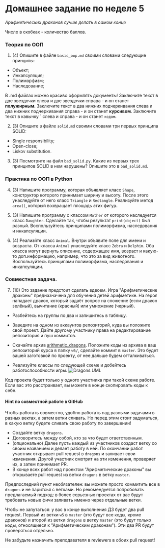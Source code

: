 # Домашнее задание по неделе 5
_Арифметических драконов лучше делать в самом конце_

Число в скобках - количество баллов.
### Теория по ООП
1. (4) Опишите в файле `basic_oop.md` своими словами следующие принципы:
  - Объект;
  - Инкапсуляция;
  - Полиморфизм;
  - Наследование;

В .md файлах можно красиво оформлять документы!
Заключите текст в две звездочки слева и две звездочки справа - и он станет **полужирным**.
Заключите текст в два нижних подчеркивания слева и два нижних подчеркивания справа - и он станет __курсивом__.
Заключите текст в кавычку \` слева и справа - и он станет `кодом`.

2. (3) Опишите в файле `solid.md` своими словами три первых принципа SOLID:
  - Single responsibility;
  - Open-close;
  - Liskov substitution.

3. (3) Посмотрите на файл `bad_solid.py`.
Какие из первых трех принципов SOLID в нем нарушены?
Опишите это в `bad_solid.md`.

### Практика по ООП в Python
4. (3) Напишите программу, которая объявляет класс `Shape`, конструктор которого принимает ширину и высоту.
После этого унаследуйте от него класс `Triangle` и `Rectangle`.
Реализуйте метод `area()`, который возвращает площадь этих фигур.

5. (3) Напишите программу с классом `Mother` от которого наследуется класс `Daughter`.
Сделайте так, чтобы результат `print(object)` был разный.
Воспользуйтесь принципами полиморфизма, наследования и инкапсуляции.

6. (4) Реализйте класс `Animal`. Внутри объявите поле для имени и возраста.
От класса `Animal` унаследуйте класс `Zebra` и `Dolphin`.
Оба класса могут вернуть описание, содержащее имя, возраст и какую-то доп.информацию, например, что это за вид животного.
Воспользуйтесь принципами полиморфизма, наследования и инкапсуляции.

### Совместная задача.
7. (10) Это задание предстоит сделать вдвоем. 
Игра "Арифметические драконы" предназначена для обучения детей арифметике.
На героя нападает дракон, который задаёт вопрос на сложение (если дракон зелёный), вычитание (красный) или умножение (черный).
  - Разбейтесь на группы по два и запишитесь в таблицу.
  - Заведите на одном из аккаунтов репозиторий, куда вы положите свой проект.
Дайте другому участнику права на редактирование репозитория и пуш коммитов.

  - Скачайте архив [arithmetic_dragons](http://cs.mipt.ru/advanced_python/extra/lab05/arithmetic_dragons.zip).
Положите коды из архива в ваш репозиторий курса в папку `w5/`, сделайте коммит в `master`.
Это будет вашей заготовкой по проекту, от нее дальше будем отталкиваться.
  - Реализуйте классы по следующей схеме и добейтесь работоспособности игры.
![Dragons UML](http://cs.mipt.ru/advanced_python/images/lab05/dragons_uml.png)

Код проекта будет только у одного участника при такой схеме работе.
Если вас это расстраивает, вы можете в конце скопировать коды к себе.

#### Hint по совместной работе в GitHub
Чтобы работать совместно, удобно работать над разными задачами в разных вектах, а затем ветки сливать.
Но перед этим стоит задуматься, в какую ветку будете сливать свою работу по завершении!
  - Создайте ветку `dragons`.
  - Договоритесь между собой, кто за что будет ответственным.
  - (опционально) Далее пусть каждый из участников создаст ветку со своим названием и делает работу в ней. По окончании работ участник открывает pull request в `dragons` и заливает свои изменения. Другой участник смотрит на эти изменения, проверяет их, а затем принимает PR.
  - В конце всех работ над проектом "Арифметические драконы" вы открываете pull request из ветки `dragons` в ветку `master`.

Предпоследний пункт необязателен: вы можете просто коммитить все в `dragons` и не паритсья с ветками.
Но рекомендуется попробовать предлагаемый подход: в более серьезных проектах от вас будут требовать новые фичи заливать именно через отдельные ветки.

Чтобы не запутаться: у вас в конце выполнения ДЗ будет два pull request.
Первый из ветки `w5` в `master` (это будут все коды, кроме драконов) и второй из ветки `dragons` в ветку `master` (это будут только коды, относящиеся к "Арифметическим драконам").
Эти два PR будут проверяться отдельно. 

Не забудьте назначить преподавателя в reviewers в обоих pull request!
